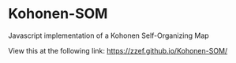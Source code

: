 # Kohonen-SOM
Javascript implementation of a Kohonen Self-Organizing Map

View this at the following link: https://zzef.github.io/Kohonen-SOM/
